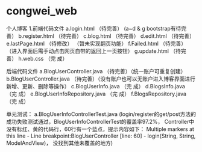 # congwei_web
个人博客
1.前端代码文件
a.login.html                      （待完善）  (a~d & g bootstrap有待完善）
b.register.html                   （待完善）
c.blog.html                       （待完善） 
d.edit.html                       （待完善）
e.lastPage.html                   （待修改） （暂未实现翻页功能）
f.Failed.html                     （待完善） （进入界面后需手动点击网页自带的返回上一页按钮）
g.update.html                     （待完善）
h.web.css                         （完  成） 

后端代码文件
a.BlogUserController.java         （待完善）（统一账户可重复创建）
b.BlogUserController.java         （待完善）（没有账户也可以无账户进入博客界面进行新增、更新、删除等操作）
c.BlogUserInfo.java               （完  成） 
d.BlogsInfo.java                  （完  成） 
e.BlogUserInfoRepository.java     （完  成）
f.BlogsRepository.java            （完  成）
 
单元测试：
a.BlogUserInfoControllerTest.java 
(login/register的get/post方法的成功失败测试通过，BlogUserInfoControllerTest的覆盖率97.2%，
Controller中没有标红、黄的代码行，60行有一个蓝点，提示内容如下：
Multiple markers at this line
	- Line breakpoint:BlogUserController [line: 60] - login(String, String, 
	 ModelAndView)，
  没找到其他未覆盖的地方)
